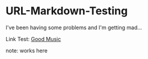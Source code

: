 # URL-Markdown-Testing
I've been having some problems and I'm getting mad...

Link Test: [Good Music](https://www.youtube.com/watch?v=E89B5VEp1pg&list=RDV5qT8EgSW7w&index=2)

note: works here

